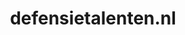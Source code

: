 ---
layout: post
title:  "defensietalenten.nl"
internal_url:  "/dutchgov/defensietalenten.nl.html"
subdomains_count: 4
all_subdomains_count: 4
urls_count: 3
ssl_rank: 0
http_rank: 58.333333333333
url_link: /data/defensietalenten.nl/urls.txt
all_subdomains_link: /data/defensietalenten.nl/all_subdomains.txt
subdomains_link: /data/defensietalenten.nl/subdomains.txt
categories: dutchgov
---